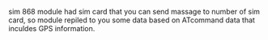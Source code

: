 sim 868 module had sim card that you can send massage to number of sim card, so module repiled to you some data based on ATcommand data that inculdes GPS information.
